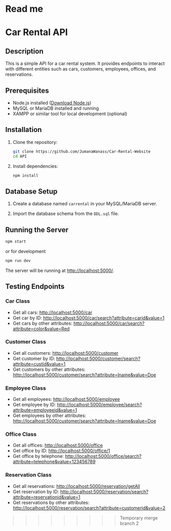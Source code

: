 # Read me

# Car Rental API

## Description

This is a simple API for a car rental system. It provides endpoints to interact with different entities such as cars, customers, employees, offices, and reservations.

## Prerequisites

- Node.js installed ([Download Node.js](https://nodejs.org/))
- MySQL or MariaDB installed and running
- XAMPP or similar tool for local development (optional)

## Installation

1. Clone the repository:

   ```bash
   git clone https://github.com/JumanaWanass/Car-Rental-Website
   cd API
   ```

2. Install dependencies:

   ```bash
   npm install
   ```


## Database Setup

1. Create a database named `carrental` in your MySQL/MariaDB server.

2. Import the database schema from the `DDL.sql` file.

## Running the Server

```bash
npm start
```

or for development
```bash
npm run dev
```

The server will be running at [http://localhost:5000/](http://localhost:5000/).

## Testing Endpoints

### Car Class

- Get all cars: [http://localhost:5000/car](http://localhost:5000/car)
- Get car by ID: [http://localhost:5000/car/search?attribute=carid&value=1](http://localhost:5000/car/search?attribute=carid&value=1)
- Get cars by other attributes: [http://localhost:5000/car/search?attribute=color&value=Red](http://localhost:5000/car/search?attribute=color&value=Red)

### Customer Class

- Get all customers: [http://localhost:5000/customer](http://localhost:5000/customer)
- Get customer by ID: [http://localhost:5000/customer/search?attribute=custid&value=1](http://localhost:5000/customer/search?attribute=custid&value=1)
- Get customers by other attributes: [http://localhost:5000/customer/search?attribute=lname&value=Doe](http://localhost:5000/customer/search?attribute=lname&value=Doe)

### Employee Class

- Get all employees: [http://localhost:5000/employee](http://localhost:5000/employee)
- Get employee by ID: [http://localhost:5000/employee/search?attribute=employeeid&value=1](http://localhost:5000/employee/search?attribute=employeeid&value=1)
- Get employees by other attributes: [http://localhost:5000/customer/search?attribute=lname&value=Doe](http://localhost:5000/customer/search?attribute=lname&value=Doe)

### Office Class

- Get all offices: [http://localhost:5000/office](http://localhost:5000/office)
- Get office by ID: [http://localhost:5000/office/1](http://localhost:5000/office/1)
- Get office by telephone: [http://localhost:5000/office/search?attribute=telephone&value=123456789](http://localhost:5000/office/search?attribute=telephone&value=123456789)

### Reservation Class

- Get all reservations: [http://localhost:5000/reservation/getAll](http://localhost:5000/reservation/getAll)
- Get reservation by ID: [http://localhost:5000/reservation/search?attribute=reservationid&value=1](http://localhost:5000/reservation/search?attribute=reservationid&value=1)
- Get reservations by other attributes: [http://localhost:5000/reservation/search?attribute=customerid&value=2](http://localhost:5000/reservation/search?attribute=customerid&value=2)

>>>>>>>>> Temporary merge branch 2
